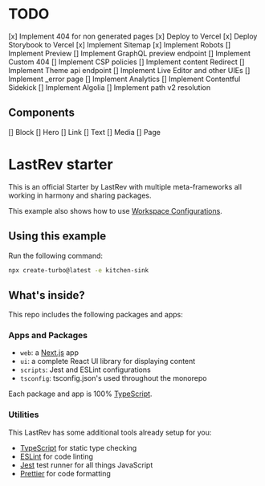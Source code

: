 # TODO

[x] Implement 404 for non generated pages
[x] Deploy to Vercel
[x] Deploy Storybook to Vercel
[x] Implement Sitemap
[x] Implement Robots
[] Implement Preview
[] Implement GraphQL preview endpoint
[] Implement Custom 404
[] Implement CSP policies
[] Implement content Redirect
[] Implement Theme api endpoint
[] Implement Live Editor and other UIEs
[] Implement \_error page
[] Implement Analytics
[] Implement Contentful Sidekick
[] Implement Algolia
[] Implement path v2 resolution

## Components

[] Block
[] Hero
[] Link
[] Text
[] Media
[] Page

# LastRev starter

This is an official Starter by LastRev with multiple meta-frameworks all working in harmony and sharing packages.

This example also shows how to use [Workspace Configurations](https://turbo.build/repo/docs/core-concepts/monorepos/configuring-workspaces).

## Using this example

Run the following command:

```sh
npx create-turbo@latest -e kitchen-sink
```

## What's inside?

This repo includes the following packages and apps:

### Apps and Packages

- `web`: a [Next.js](https://nextjs.org/) app
- `ui`: a complete React UI library for displaying content
- `scripts`: Jest and ESLint configurations
- `tsconfig`: tsconfig.json's used throughout the monorepo

Each package and app is 100% [TypeScript](https://www.typescriptlang.org/).

### Utilities

This LastRev has some additional tools already setup for you:

- [TypeScript](https://www.typescriptlang.org/) for static type checking
- [ESLint](https://eslint.org/) for code linting
- [Jest](https://jestjs.io) test runner for all things JavaScript
- [Prettier](https://prettier.io) for code formatting
